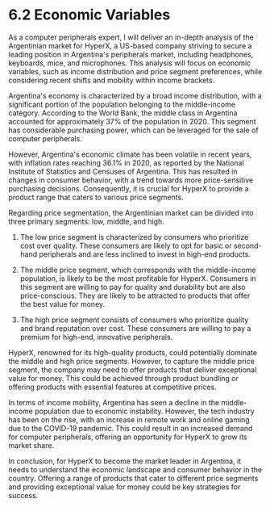 # 6.2 Economic Variables

As a computer peripherals expert, I will deliver an in-depth analysis of the Argentinian market for HyperX, a US-based company striving to secure a leading position in Argentina's peripherals market, including headphones, keyboards, mice, and microphones. This analysis will focus on economic variables, such as income distribution and price segment preferences, while considering recent shifts and mobility within income brackets.

Argentina's economy is characterized by a broad income distribution, with a significant portion of the population belonging to the middle-income category. According to the World Bank, the middle class in Argentina accounted for approximately 37% of the population in 2020. This segment has considerable purchasing power, which can be leveraged for the sale of computer peripherals.

However, Argentina's economic climate has been volatile in recent years, with inflation rates reaching 36.1% in 2020, as reported by the National Institute of Statistics and Censuses of Argentina. This has resulted in changes in consumer behavior, with a trend towards more price-sensitive purchasing decisions. Consequently, it is crucial for HyperX to provide a product range that caters to various price segments.

Regarding price segmentation, the Argentinian market can be divided into three primary segments: low, middle, and high.

1. The low price segment is characterized by consumers who prioritize cost over quality. These consumers are likely to opt for basic or second-hand peripherals and are less inclined to invest in high-end products.

2. The middle price segment, which corresponds with the middle-income population, is likely to be the most profitable for HyperX. Consumers in this segment are willing to pay for quality and durability but are also price-conscious. They are likely to be attracted to products that offer the best value for money.

3. The high price segment consists of consumers who prioritize quality and brand reputation over cost. These consumers are willing to pay a premium for high-end, innovative peripherals.

HyperX, renowned for its high-quality products, could potentially dominate the middle and high price segments. However, to capture the middle price segment, the company may need to offer products that deliver exceptional value for money. This could be achieved through product bundling or offering products with essential features at competitive prices.

In terms of income mobility, Argentina has seen a decline in the middle-income population due to economic instability. However, the tech industry has been on the rise, with an increase in remote work and online gaming due to the COVID-19 pandemic. This could result in an increased demand for computer peripherals, offering an opportunity for HyperX to grow its market share.

In conclusion, for HyperX to become the market leader in Argentina, it needs to understand the economic landscape and consumer behavior in the country. Offering a range of products that cater to different price segments and providing exceptional value for money could be key strategies for success.